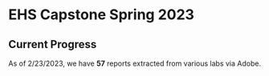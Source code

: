 # EHS Capstone Spring 2023

## Current Progress

As of 2/23/2023, we have **57** reports extracted from various labs via Adobe.